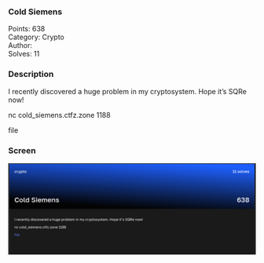### Cold Siemens

Points: 638 \
Category: Crypto \
Author: \
Solves: 11

### Description

I recently discovered a huge problem in my cryptosystem. Hope it’s SQRe now!

nc cold_siemens.ctfz.zone 1188

file


### Screen

![](img/task.png)